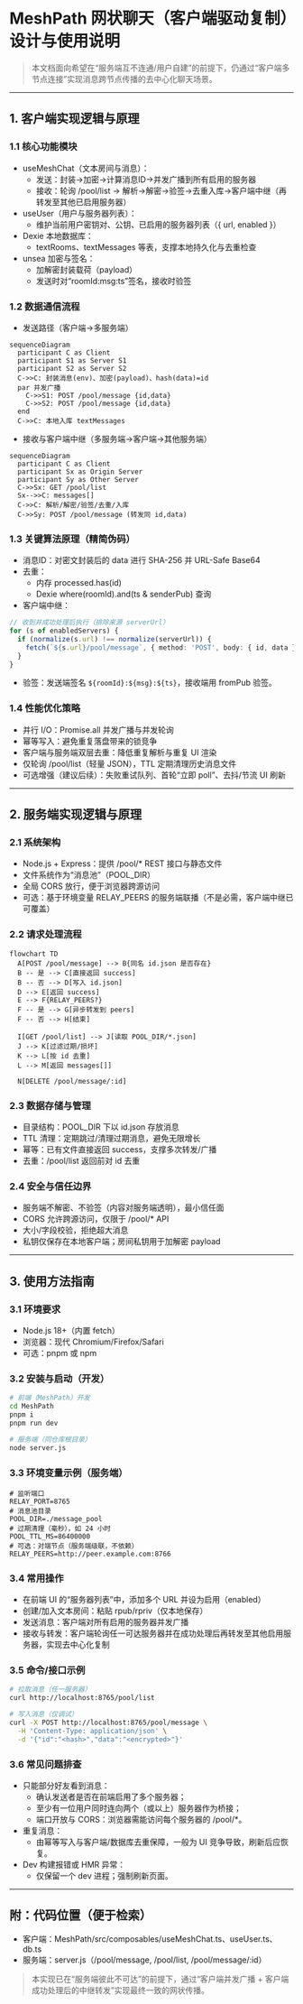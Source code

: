 # MeshPath 网状聊天（客户端驱动复制）设计与使用说明

> 本文档面向希望在“服务端互不连通/用户自建”的前提下，仍通过“客户端多节点连接”实现消息跨节点传播的去中心化聊天场景。

---

## 1. 客户端实现逻辑与原理

### 1.1 核心功能模块
- useMeshChat（文本房间与消息）：
  - 发送：封装→加密→计算消息ID→并发广播到所有启用的服务器
  - 接收：轮询 /pool/list → 解析→解密→验签→去重入库→客户端中继（再转发至其他已启用服务器）
- useUser（用户与服务器列表）：
  - 维护当前用户密钥对、公钥、已启用的服务器列表（{ url, enabled }）
- Dexie 本地数据库：
  - textRooms、textMessages 等表，支撑本地持久化与去重检查
- unsea 加密与签名：
  - 加解密封装载荷（payload）
  - 发送时对“roomId:msg:ts”签名，接收时验签

### 1.2 数据通信流程
- 发送路径（客户端→多服务端）
```mermaid
sequenceDiagram
  participant C as Client
  participant S1 as Server S1
  participant S2 as Server S2
  C->>C: 封装消息(env)、加密(payload)、hash(data)=id
  par 并发广播
    C->>S1: POST /pool/message {id,data}
    C->>S2: POST /pool/message {id,data}
  end
  C->>C: 本地入库 textMessages
```

- 接收与客户端中继（多服务端→客户端→其他服务端）
```mermaid
sequenceDiagram
  participant C as Client
  participant Sx as Origin Server
  participant Sy as Other Server
  C->>Sx: GET /pool/list
  Sx-->>C: messages[]
  C->>C: 解析/解密/验签/去重/入库
  C->>Sy: POST /pool/message (转发同 id,data)
```

### 1.3 关键算法原理（精简伪码）
- 消息ID：对密文封装后的 data 进行 SHA-256 并 URL-Safe Base64
- 去重：
  - 内存 processed.has(id)
  - Dexie where(roomId).and(ts & senderPub) 查询
- 客户端中继：
```ts
// 收到并成功处理后执行（排除来源 serverUrl）
for (s of enabledServers) {
  if (normalize(s.url) !== normalize(serverUrl)) {
    fetch(`${s.url}/pool/message`, { method: 'POST', body: { id, data } })
  }
}
```
- 验签：发送端签名 `${roomId}:${msg}:${ts}`，接收端用 fromPub 验签。

### 1.4 性能优化策略
- 并行 I/O：Promise.all 并发广播与并发轮询
- 幂等写入：避免重复落盘带来的锁竞争
- 客户端与服务端双层去重：降低重复解析与重复 UI 渲染
- 仅轮询 /pool/list（轻量 JSON），TTL 定期清理历史消息文件
- 可选增强（建议后续）：失败重试队列、首轮“立即 poll”、去抖/节流 UI 刷新

---

## 2. 服务端实现逻辑与原理

### 2.1 系统架构
- Node.js + Express：提供 /pool/* REST 接口与静态文件
- 文件系统作为“消息池”（POOL_DIR）
- 全局 CORS 放行，便于浏览器跨源访问
- 可选：基于环境变量 RELAY_PEERS 的服务端联播（不是必需，客户端中继已可覆盖）

### 2.2 请求处理流程
```mermaid
flowchart TD
  A[POST /pool/message] --> B{同名 id.json 是否存在}
  B -- 是 --> C[直接返回 success]
  B -- 否 --> D[写入 id.json]
  D --> E[返回 success]
  E --> F{RELAY_PEERS?}
  F -- 是 --> G[异步转发到 peers]
  F -- 否 --> H[结束]

  I[GET /pool/list] --> J[读取 POOL_DIR/*.json]
  J --> K[过滤过期/损坏]
  K --> L[按 id 去重]
  L --> M[返回 messages[]]

  N[DELETE /pool/message/:id]
```

### 2.3 数据存储与管理
- 目录结构：POOL_DIR 下以 id.json 存放消息
- TTL 清理：定期跳过/清理过期消息，避免无限增长
- 幂等：已有文件直接返回 success，支撑多次转发/广播
- 去重：/pool/list 返回前对 id 去重

### 2.4 安全与信任边界
- 服务端不解密、不验签（内容对服务端透明），最小信任面
- CORS 允许跨源访问，仅限于 /pool/* API
- 大小/字段校验，拒绝超大消息
- 私钥仅保存在本地客户端；房间私钥用于加解密 payload

---

## 3. 使用方法指南

### 3.1 环境要求
- Node.js 18+（内置 fetch）
- 浏览器：现代 Chromium/Firefox/Safari
- 可选：pnpm 或 npm

### 3.2 安装与启动（开发）
```bash
# 前端（MeshPath）开发
cd MeshPath
pnpm i
pnpm run dev

# 服务端（同仓库根目录）
node server.js
```

### 3.3 环境变量示例（服务端）
```env
# 监听端口
RELAY_PORT=8765
# 消息池目录
POOL_DIR=./message_pool
# 过期清理（毫秒），如 24 小时
POOL_TTL_MS=86400000
# 可选：对端节点（服务端级联，不依赖）
RELAY_PEERS=http://peer.example.com:8766
```

### 3.4 常用操作
- 在前端 UI 的“服务器列表”中，添加多个 URL 并设为启用（enabled）
- 创建/加入文本房间：粘贴 rpub/rpriv（仅本地保存）
- 发送消息：客户端对所有启用的服务器并发广播
- 接收与转发：客户端轮询任一可达服务器并在成功处理后再转发至其他启用服务器，实现去中心化复制

### 3.5 命令/接口示例
```bash
# 拉取消息（任一服务器）
curl http://localhost:8765/pool/list

# 写入消息（仅调试）
curl -X POST http://localhost:8765/pool/message \
  -H 'Content-Type: application/json' \
  -d '{"id":"<hash>","data":"<encrypted>"}'
```

### 3.6 常见问题排查
- 只能部分好友看到消息：
  - 确认发送者是否在前端启用了多个服务器；
  - 至少有一位用户同时连向两个（或以上）服务器作为桥接；
  - 端口开放与 CORS：浏览器需能访问每个服务器的 /pool/*。
- 重复消息：
  - 由幂等写入与客户端/数据库去重保障，一般为 UI 竞争导致，刷新后应恢复。
- Dev 构建报错或 HMR 异常：
  - 仅保留一个 dev 进程；强制刷新页面。

---

## 附：代码位置（便于检索）
- 客户端：MeshPath/src/composables/useMeshChat.ts、useUser.ts、db.ts
- 服务端：server.js（/pool/message, /pool/list, /pool/message/:id）

> 本实现已在“服务端彼此不可达”的前提下，通过“客户端并发广播 + 客户端成功处理后的中继转发”实现最终一致的网状传播。